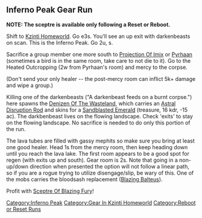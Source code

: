 ## Inferno Peak Gear Run

**NOTE: The sceptre is available only following a Reset or Reboot.**

Shift to [Kzinti Homeworld](:Category:Kzinti_Homeworld "wikilink"). Go
e3s. You'll see an up exit with darkenbeasts on scan. This is the
Inferno Peak. Go 2u, s.

Sacrifice a group member one more south to [Projection Of
Imix](Projection_Of_Imix "wikilink") or [Pyrhaan](Pyrhaan "wikilink")
(sometimes a bird is in the same room, take care to not die to it). Go
to the Heated Outcropping (2w from Pyrhaan's room) and mercy to the
corpse.

(Don't send your only healer -- the post-mercy room can inflict 5k+
damage and wipe a group.)

Killing one of the darkenbeasts ("A darkenbeast feeds on a burnt
corpse.") here spawns the [Denizen Of The
Wasteland](Denizen_Of_The_Wasteland "wikilink"), which carries an
[Astral Disruption Rod](Astral_Disruption_Rod "wikilink") and skins for
a [Sandblasted Emerald](Sandblasted_Emerald "wikilink") (treasure, 16
kdr, -15 ac). The darkbenbeast lives on the flowing landscape. Check
'exits' to stay on the flowing landscape. No sacrifice is needed to do
only this portion of the run.

The lava tubes are filled with gassy mephits so make sure you bring at
least one good healer. Head 1s from the mercy room, then keep heading
down until you reach the lava lake. The first room appears to be a good
spot for regen (with exits up and south). Gear room is 2s. Note that
going in a non-up/down direction when presented the option will not
follow a linear path, so if you are a rogue trying to utilize
disengage/slip, be wary of this. One of the mobs carries the bloodsash
replacement ([Blazing Balteus](Blazing_Balteus "wikilink")).

Profit with [Sceptre Of Blazing
Fury](Sceptre_Of_Blazing_Fury "wikilink")!

[Category:Inferno Peak](Category:Inferno_Peak "wikilink") [Category:Gear
In Kzinti Homeworld](Category:Gear_In_Kzinti_Homeworld "wikilink")
[Category:Reboot or Reset
Runs](Category:Reboot_or_Reset_Runs "wikilink")
